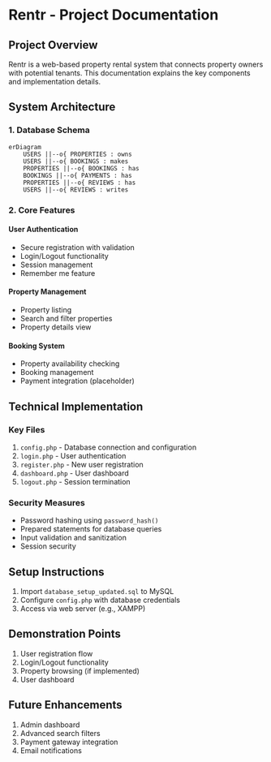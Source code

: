 # Rentr - Project Documentation

## Project Overview
Rentr is a web-based property rental system that connects property owners with potential tenants. This documentation explains the key components and implementation details.

## System Architecture

### 1. Database Schema
```mermaid
erDiagram
    USERS ||--o{ PROPERTIES : owns
    USERS ||--o{ BOOKINGS : makes
    PROPERTIES ||--o{ BOOKINGS : has
    BOOKINGS ||--o{ PAYMENTS : has
    PROPERTIES ||--o{ REVIEWS : has
    USERS ||--o{ REVIEWS : writes
```

### 2. Core Features

#### User Authentication
- Secure registration with validation
- Login/Logout functionality
- Session management
- Remember me feature

#### Property Management
- Property listing
- Search and filter properties
- Property details view

#### Booking System
- Property availability checking
- Booking management
- Payment integration (placeholder)

## Technical Implementation

### Key Files
1. `config.php` - Database connection and configuration
2. `login.php` - User authentication
3. `register.php` - New user registration
4. `dashboard.php` - User dashboard
5. `logout.php` - Session termination

### Security Measures
- Password hashing using `password_hash()`
- Prepared statements for database queries
- Input validation and sanitization
- Session security

## Setup Instructions
1. Import `database_setup_updated.sql` to MySQL
2. Configure `config.php` with database credentials
3. Access via web server (e.g., XAMPP)

## Demonstration Points
1. User registration flow
2. Login/Logout functionality
3. Property browsing (if implemented)
4. User dashboard

## Future Enhancements
1. Admin dashboard
2. Advanced search filters
3. Payment gateway integration
4. Email notifications
